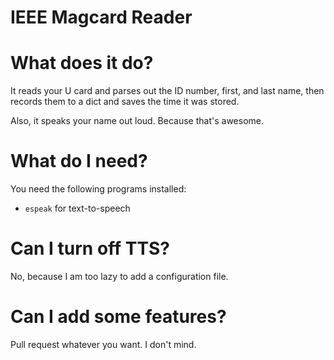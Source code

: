 IEEE Magcard Reader
===================

What does it do?
================

It reads your U card and parses out the ID number, first, and last name, then records them to a dict and saves the time it was stored.

Also, it speaks your name out loud. Because that's awesome.

What do I need?
===============

You need the following programs installed:

 * `espeak` for text-to-speech

Can I turn off TTS?
===================

No, because I am too lazy to add a configuration file.

Can I add some features?
========================

Pull request whatever you want. I don't mind.
